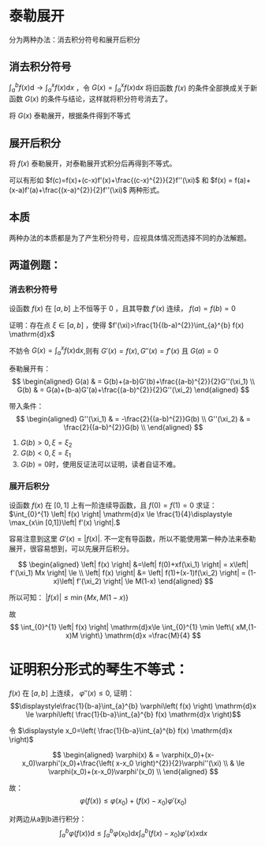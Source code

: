 # 泰勒展开
分为两种办法：消去积分符号和展开后积分
## 消去积分符号
$\int_{a}^{b} f(x) \mathrm{d}\to \int_{a}^{x} f(x) \mathrm{d}x$ ，令 $G(x)=\int_{a}^{x} f(x) \mathrm{d}x$ 将旧函数 $f(x)$ 的条件全部换成关于新函数 $G(x)$ 的条件与结论，这样就将积分符号消去了。

将 $G(x)$ 泰勒展开，根据条件得到不等式
## 展开后积分
将 $f(x)$ 泰勒展开，对泰勒展开式积分后再得到不等式。

可以有形如 $f(c)=f(x)+(c-x)f'(x)+\frac{(c-x)^{2}}{2}f''(\xi)$ 和 $f(x) = f(a)+(x-a)f'(a)+\frac{(x-a)^{2}}{2}f''(\xi)$ 两种形式。

## 本质
两种办法的本质都是为了产生积分符号，应视具体情况而选择不同的办法解题。

## 两道例题：
### 消去积分符号
设函数 $f(x)$ 在 $[a,b]$ 上不恒等于 $0$ ，且其导数 $f'(x)$ 连续， $f(a)=f(b)=0$

证明：存在点 $\xi\in [a,b]$ ，使得 $f'(\xi)>\frac{1}{(b-a)^{2}}\int_{a}^{b} f(x) \mathrm{d}x$

不妨令 $G(x)=\int_{a}^{x} f(x) \mathrm{d}x$,则有 $G'(x)=f(x),G''(x)=f'(x)$ 且 $G(a)=0$

泰勒展开有： 
$$
\begin{aligned}
G(a) & = G(b)+(a-b)G'(b)+\frac{(a-b)^{2}}{2}G''(\xi_1)  \\
G(b) & = G(a)+(b-a)G'(a)+\frac{(a-b)^{2}}{2}G''(\xi_2)
\end{aligned}
$$

带入条件：
$$
\begin{aligned}
G''(\xi_1) & = -\frac{2}{(a-b)^{2}}G(b)  \\
G''(\xi_2) & = \frac{2}{(a-b)^{2}}G(b)  \\
\end{aligned}
$$

1. $G(b)>0,\xi=\xi_2$
2. $G(b)<0,\xi=\xi_1$ 
3. $G(b)=0$时，使用反证法可以证明，读者自证不难。

### 展开后积分
设函数 $f(x)$ 在 $[0,1]$ 上有一阶连续导函数，且 $f(0)=f(1)=0$ 求证： 
$\int_{0}^{1} \left| f(x) \right|  \mathrm{d}x \le \frac{1}{4}\displaystyle \max_{x\in [0,1]}\left| f'(x) \right|.$

容易注意到这里 $G'(x)=\left| f(x) \right|.$ 不一定有导函数，所以不能使用第一种办法来泰勒展开，很容易想到，可以先展开后积分。

$$
\begin{aligned}
\left| f(x) \right| &=\left| f(0)+xf(\xi_1) \right| = x\left| f'(\xi_1)  Mx \right| \le \\
\left| f(x) \right| &= \left| f(1)+(x-1)f(\xi_2) \right| = (1-x)\left| f'(\xi_2) \right| \le M(1-x) 
\end{aligned}
$$

所以可知： $\left| f(x) \right| \le \min\left\{ Mx,M(1-x) \right\}$

故
$$
\int_{0}^{1} \left| f(x) \right| \mathrm{d}x\le \int_{0}^{1} \min \left\{ xM,(1-x)M \right\}  \mathrm{d}x =\frac{M}{4}
$$

# 证明积分形式的琴生不等式：
$f(x)$ 在 $[a,b]$ 上连续， $\varphi''(x)\le 0$, 证明： 
$$\displaystyle\frac{1}{b-a}\int_{a}^{b} \varphi\left( f(x) \right) \mathrm{d}x \le \varphi\left( \frac{1}{b-a}\int_{a}^{b} f(x) \mathrm{d}x \right)$$

令 $\displaystyle x_0=\left( \frac{1}{b-a}\int_{a}^{b} f(x) \mathrm{d}x \right)$

$$
\begin{aligned}
\varphi(x) & = \varphi(x_0)+(x-x_0)\varphi'(x_0)+\frac{\left( x-x_0 \right)^{2}}{2}\varphi''(\xi)  \\
& \le \varphi(x_0)+(x-x_0)\varphi'(x_0)  \\
\end{aligned}
$$

故：
$$
\varphi\left( f(x) \right) \le \varphi\left( x_0 \right)  + (f(x)-x_0)\varphi'(x_0)
$$

对两边从a到b进行积分：
$$
\int_{a}^{b} \varphi\left( f(x) \right) \mathrm{d}\le\int_{a}^{b} \varphi(x_0) \mathrm{d}x \int_{a}^{b} \left( f(x)-x_0 \right) \varphi'(x) x \mathrm{d}x
$$

